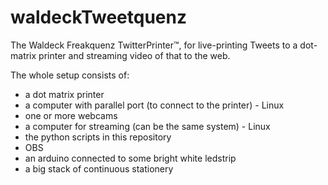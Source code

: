 # waldeckTweetquenz
The Waldeck Freakquenz TwitterPrinter™, for live-printing Tweets to a dot-matrix printer and streaming video of that to the web.

The whole setup consists of:
- a dot matrix printer
- a computer with parallel port (to connect to the printer) - Linux
- one or more webcams
- a computer for streaming (can be the same system) - Linux
- the python scripts in this repository
- OBS
- an arduino connected to some bright white ledstrip
- a big stack of continuous stationery
